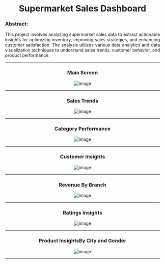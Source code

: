 <h1 align="center">Supermarket Sales Dashboard</h1>

<h3>Abstract:</h3>

<p align="justify">
This project involves analyzing supermarket sales data to extract actionable insights for optimizing inventory, improving sales strategies, and enhancing customer satisfaction. The analysis utilizes various data analytics and data visualization techniques to understand sales trends, customer behavior, and product performance.
</p>

---
<h3 align="center">Main Screen</h3>

<p align="center">
  <img src="https://github.com/user-attachments/assets/6c64992d-6c5a-48ac-b088-e000b6954d89" alt="image"/>
</p>

---
<h3 align="center">Sales Trends</h3>

<p align="center">
  <img src="https://github.com/user-attachments/assets/8663e149-9066-4fb7-b944-7c68c25d73d9" alt="image"/>
</p>

---
<h3 align="center">Category Performance</h3>

<p align="center">
  <img src="https://github.com/user-attachments/assets/226f0fff-be9e-489b-9b62-0436a943537b" alt="image"/>
</p>

---
<h3 align="center">Customer Insights</h3>

<p align="center">
  <img src="https://github.com/user-attachments/assets/a1935f7a-aa2f-4b96-bdbe-43d54d60a9ee" alt="image"/>
</p>

---
<h3 align="center">Revenue By Branch</h3>

<p align="center">
  <img src="https://github.com/user-attachments/assets/8479f8ed-493d-460f-992b-8288d5f80e1f" alt="image"/>
</p>

---
<h3 align="center">Ratings Insights</h3>

<p align="center">
  <img src="https://github.com/user-attachments/assets/bad1d094-a823-48c0-8430-8512370da377" alt="image"/>
</p>

---
<h3 align="center">Product InsightsBy City and Gender</h3>

<p align="center">
  <img src="https://github.com/user-attachments/assets/d2f81ec9-22d4-428a-a4c8-0ecbcf793aa3" alt="image"/>
</p>

---
